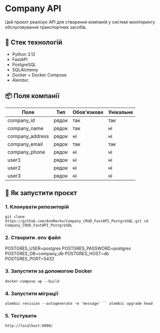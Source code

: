 # Company API

Цей проєкт реалізує API для створення компаній у системі моніторингу обслуговування транспортних засобів.

## 🔧 Стек технологій

- Python 3.12
- FastAPI
- PostgreSQL
- SQLAlchemy
- Docker + Docker Compose
- Alembic

## 📦 Поля компанії

| Поле             | Тип      | Обов'язкове  | Унікальне  |
|------------------|----------|--------------|------------|
| company_id       | рядок    | так          | так        |
| company_name     | рядок    | так          | ні         |
| company_address  | рядок    | ні           | ні         |
| company_email    | рядок    | так          | так        |
| company_phone    | рядок    | ні           | ні         |
| user1            | рядок    | ні           | ні         |
| user2            | рядок    | ні           | ні         |
| user3            | рядок    | ні           | ні         |

## 🚀 Як запустити проєкт

### 1. Клонувати репозиторій
`
git clone https://github.com/AnnMarko/Company_CRUD_FastAPI_PostgreSQL.git
cd Company_CRUD_FastAPI_PostgreSQL
`
### 2. Створити .env файл
POSTGRES_USER=postgres
POSTGRES_PASSWORD=postgres
POSTGRES_DB=company_db
POSTGRES_HOST=db
POSTGRES_PORT=5432

### 3. Запустити за допомогою Docker
`
docker-compose up --build
`

### 4. Запустити міграції
`
alembic revision --autogenerate -m 'message'
``
alembic upgrade head
`

### 5. Тестувати
`
http://localhost:8000/
`
